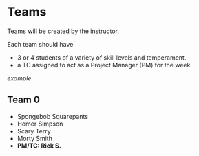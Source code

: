 # Teams

Teams will be created by the instructor.

Each team should have

- 3 or 4 students of a variety of skill levels and temperament.
- a TC assigned to act as a Project Manager (PM) for the week.

_example_

## Team 0

- Spongebob Squarepants
- Homer Simpson
- Scary Terry
- Morty Smith
- **PM/TC: Rick S.**
